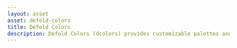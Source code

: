 ```yaml
---
layout: asset
asset: defold-colors
title: Defold Colors
description: Defold Colors (dcolors) provides customizable palettes and color utility features in a Defold game engine project.
---
```

